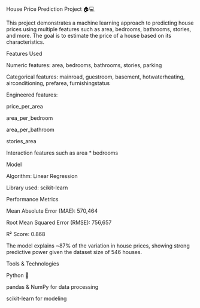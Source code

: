 House Price Prediction Project 🏠💻

This project demonstrates a machine learning approach to predicting house prices using multiple features such as area, bedrooms, bathrooms, stories, and more. The goal is to estimate the price of a house based on its characteristics.

Features Used

Numeric features: area, bedrooms, bathrooms, stories, parking

Categorical features: mainroad, guestroom, basement, hotwaterheating, airconditioning, prefarea, furnishingstatus

Engineered features:

price_per_area

area_per_bedroom

area_per_bathroom

stories_area

Interaction features such as area * bedrooms

Model

Algorithm: Linear Regression

Library used: scikit-learn

Performance Metrics

Mean Absolute Error (MAE): 570,464

Root Mean Squared Error (RMSE): 756,657

R² Score: 0.868

The model explains ~87% of the variation in house prices, showing strong predictive power given the dataset size of 546 houses.

Tools & Technologies

Python 🐍

pandas & NumPy for data processing

scikit-learn for modeling
